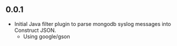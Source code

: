 ## 0.0.1
- Initial Java filter plugin to parse mongodb syslog messages into Construct JSON. 
  - Using google/gson